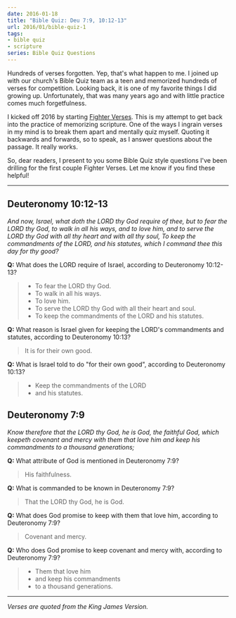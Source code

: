 ```yaml
---
date: 2016-01-18
title: "Bible Quiz: Deu 7:9, 10:12-13"
url: 2016/01/bible-quiz-1
tags:
- bible quiz
- scripture
series: Bible Quiz Questions
---
```


Hundreds of verses forgotten. Yep, that's what happen to me. I joined up with our church's Bible Quiz team as a teen and memorized hundreds of verses for competition. Looking back, it is one of my favorite things I did growing up. Unfortunately, that was many years ago and with little practice comes much forgetfulness.

I kicked off 2016 by starting [Fighter Verses](http://fighterverses.com). This is my attempt to get back into the practice of memorizing scripture. One of the ways I ingrain verses in my mind is to break them apart and mentally quiz myself. Quoting it backwards and forwards, so to speak, as I answer questions about the passage. It really works.

So, dear readers, I present to you some Bible Quiz style questions I've been drilling for the first couple Fighter Verses. Let me know if you find these helpful!

---

## Deuteronomy 10:12-13

*And now, Israel, what doth the LORD thy God require of thee, but to fear the LORD thy God, to walk in all his ways, and to love him, and to serve the LORD thy God with all thy heart and with all thy soul, To keep the commandments of the LORD, and his statutes, which I command thee this day for thy good?*

**Q:** What does the LORD require of Israel, according to Deuteronomy 10:12-13?

> - To fear the LORD thy God.
> - To walk in all his ways.
> - To love him.
> - To serve the LORD thy God with all their heart and soul.
> - To keep the commandments of the LORD and his statutes.

**Q:** What reason is Israel given for keeping the LORD's commandments and statutes, according to Deuteronomy 10:13?

> It is for their own good.

**Q:** What is Israel told to do "for their own good", according to Deuteronomy 10:13?

> - Keep the commandments of the LORD
> - and his statutes.

## Deuteronomy 7:9

*Know therefore that the LORD thy God, he is God, the faithful God, which keepeth covenant and mercy with them that love him and keep his commandments to a thousand generations;*

**Q:** What attribute of God is mentioned in Deuteronomy 7:9?

> His faithfulness.

**Q:** What is commanded to be known in Deuteronomy 7:9?

> That the LORD thy God, he is God.

**Q:** What does God promise to keep with them that love him, according to Deuteronomy 7:9?

> Covenant and mercy.

**Q:** Who does God promise to keep covenant and mercy with, according to Deuteronomy 7:9?

> - Them that love him
> - and keep his commandments
> - to a thousand generations.

---

*Verses are quoted from the King James Version.*